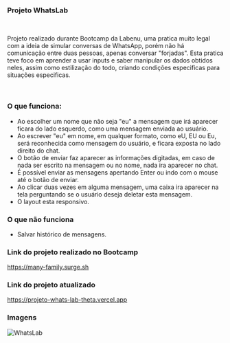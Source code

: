 ### Projeto WhatsLab

</br>

Projeto realizado durante Bootcamp da Labenu, uma pratica muito legal com a ideia de simular conversas de WhatsApp, porém não há comunicação entre duas pessoas, apenas conversar "forjadas".
Esta pratica teve foco em aprender a usar inputs e saber manipular os dados obtidos neles, assim como estilização do todo, criando condições especificas para situações especificas.

</br>

### O que funciona:
- Ao escolher um nome que não seja "eu" a mensagem que irá aparecer ficara do lado esquerdo, como uma mensagem enviada ao usuário.
- Ao escrever "eu" em nome, em qualquer formato, como eU, EU ou Eu, será reconhecida como mensagem do usuário, e ficara exposta no lado direito do chat. 
- O botão de enviar faz aparecer as informações digitadas, em caso de nada ser escrito na mensagem ou no nome, nada ira aparecer no chat.
- É possível enviar as mensagens apertando Enter ou indo com o mouse até o botão de enviar.
- Ao clicar duas vezes em alguma mensagem, uma caixa ira aparecer na tela perguntando se o usuário deseja deletar esta mensagem.
- O layout esta responsivo.

### O que não funciona
- Salvar histórico de mensagens.

### Link do projeto realizado no Bootcamp 

https://many-family.surge.sh

### Link do projeto atualizado 

https://projeto-whats-lab-theta.vercel.app

### Imagens

![WhatsLab](https://user-images.githubusercontent.com/99031516/160210226-845fa54a-9abc-4bb7-8e77-04ee4436cac9.jpg)
